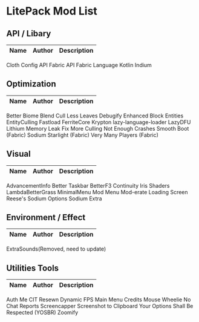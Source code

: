 # LitePack Mod List

## API / Libary

| Name | Author | Description |
| ---- | ------ | ----------- |
Cloth Config API
Fabric API
Fabric Language Kotlin
Indium

## Optimization

| Name | Author | Description |
| ---- | ------ | ----------- |
Better Biome Blend
Cull Less Leaves
Debugify
Enhanced Block Entities
EntityCulling
Fastload
FerriteCore
Krypton
lazy-language-loader
LazyDFU
Lithium
Memory Leak Fix
More Culling
Not Enough Crashes
Smooth Boot (Fabric)
Sodium
Starlight (Fabric)
Very Many Players (Fabric)

## Visual

| Name | Author | Description |
| ---- | ------ | ----------- |
AdvancementInfo
Better Taskbar
BetterF3
Continuity
Iris Shaders
LambdaBetterGrass
MinimalMenu
Mod Menu
Mod-erate Loading Screen
Reese's Sodium Options
Sodium Extra

## Environment / Effect

| Name | Author | Description |
| ---- | ------ | ----------- |
ExtraSounds(Removed, need to update)

## Utilities Tools

| Name | Author | Description |
| ---- | ------ | ----------- |
Auth Me
CIT Resewn
Dynamic FPS
Main Menu Credits
Mouse Wheelie
No Chat Reports
Screencapper
Screenshot to Clipboard
Your Options Shall Be Respected (YOSBR)
Zoomify
